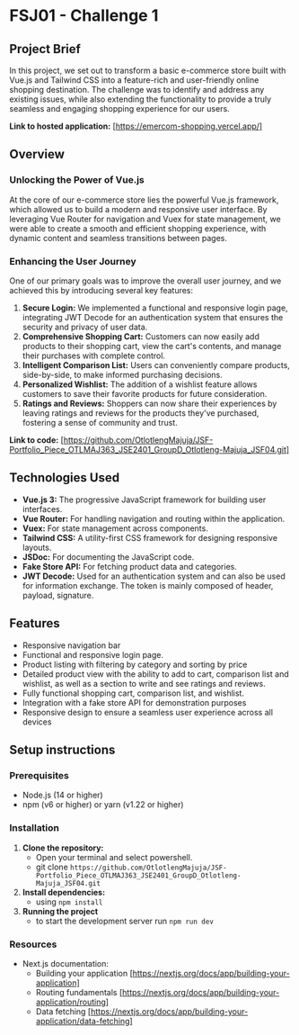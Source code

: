 # FSJ01 - Challenge 1

## Project Brief

In this project, we set out to transform a basic e-commerce store built with Vue.js and Tailwind CSS into a feature-rich and user-friendly online shopping destination. The challenge was to identify and address any existing issues, while also extending the functionality to provide a truly seamless and engaging shopping experience for our users.

**Link to hosted application:** [https://emercom-shopping.vercel.app/]

## Overview

### Unlocking the Power of Vue.js

At the core of our e-commerce store lies the powerful Vue.js framework, which allowed us to build a modern and responsive user interface. By leveraging Vue Router for navigation and Vuex for state management, we were able to create a smooth and efficient shopping experience, with dynamic content and seamless transitions between pages.

### Enhancing the User Journey

One of our primary goals was to improve the overall user journey, and we achieved this by introducing several key features:

1. **Secure Login:** We implemented a functional and responsive login page, integrating JWT Decode for an authentication system that ensures the security and privacy of user data.
2. **Comprehensive Shopping Cart:** Customers can now easily add products to their shopping cart, view the cart's contents, and manage their purchases with complete control.
3. **Intelligent Comparison List:** Users can conveniently compare products, side-by-side, to make informed purchasing decisions.
4. **Personalized Wishlist:** The addition of a wishlist feature allows customers to save their favorite products for future consideration.
5. **Ratings and Reviews:** Shoppers can now share their experiences by leaving ratings and reviews for the products they've purchased, fostering a sense of community and trust.

**Link to code:** [https://github.com/OtlotlengMajuja/JSF-Portfolio_Piece_OTLMAJ363_JSE2401_GroupD_Otlotleng-Majuja_JSF04.git]

## Technologies Used

- **Vue.js 3:** The progressive JavaScript framework for building user interfaces.
- **Vue Router:** For handling navigation and routing within the application.
- **Vuex:** For state management across components.
- **Tailwind CSS:** A utility-first CSS framework for designing responsive layouts.
- **JSDoc:** For documenting the JavaScript code.
- **Fake Store API:** For fetching product data and categories.
- **JWT Decode:** Used for an authentication system and can also be used for information exchange. The token is mainly composed of header, payload, signature.

## Features

- Responsive navigation bar
- Functional and responsive login page.
- Product listing with filtering by category and sorting by price
- Detailed product view with the ability to add to cart, comparison list and wishlist, as well as a section to write and see ratings and reviews.
- Fully functional shopping cart, comparison list, and wishlist.
- Integration with a fake store API for demonstration purposes
- Responsive design to ensure a seamless user experience across all devices

## Setup instructions

### Prerequisites

- Node.js (14 or higher)
- npm (v6 or higher) or yarn (v1.22 or higher)

### Installation

1. **Clone the repository:**
   - Open your terminal and select powershell.
   - git clone `https://github.com/OtlotlengMajuja/JSF-Portfolio_Piece_OTLMAJ363_JSE2401_GroupD_Otlotleng-Majuja_JSF04.git`
2. **Install dependencies:**
   - using `npm install`
3. **Running the project**
   - to start the development server run `npm run dev`

### Resources

- Next.js documentation:
  - Building your application [https://nextjs.org/docs/app/building-your-application]
  - Routing fundamentals [https://nextjs.org/docs/app/building-your-application/routing]
  - Data fetching [https://nextjs.org/docs/app/building-your-application/data-fetching]
